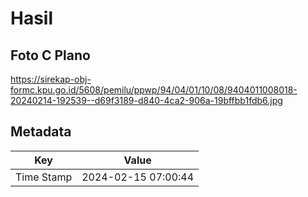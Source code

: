 # Hasil

## Foto C Plano

https://sirekap-obj-formc.kpu.go.id/5608/pemilu/ppwp/94/04/01/10/08/9404011008018-20240214-192539--d69f3189-d840-4ca2-906a-19bffbb1fdb6.jpg


## Metadata

| Key        | Value               |
| ---------- | ------------------- |
| Time Stamp | 2024-02-15 07:00:44 |




